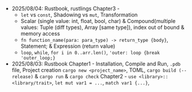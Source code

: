 - 2025/08/04: Rustbook, rustlings
    Chapter3 - 
    - `let` vs `const`, Shadowing vs `mut`, Transformation
    - Scalar (single value: int, float, bool, char) & Compound(multiple values: Tuple (diff types), Array [same type]), index out of bound & memory access
    - `fn function_name(para: para_type) -> return_type {body}`, Statement; & Expression (return value)
    - `loop`, `while`, `for i in 0..arr.len()`, `'outer: loop {break 'outer_loop;}`
- 2025/08/03: Rustbook
    Chapter1 - Installation, Compile and Run, `.pdb` file, Project creation `cargo new <project_name>`, TOML, `cargo build (--release)` & `cargo run` & `cargo check`
    Chapter2 - `use <library>::<library/trait>`, `let mut var1 = ...`, `match var1 {...}`, 